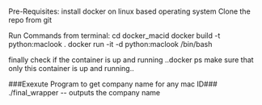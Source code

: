 ###
Pre-Requisites:
install docker on linux based operating system
Clone the repo from git


Run Commands from terminal:
cd docker_macid
docker build -t python:maclook .
docker run -it -d python:maclook /bin/bash

finally check if the container is up and running ..docker ps
make sure that only this container is up and running..

###Exexute Program to get company name for any mac ID###
./final_wrapper <Mac ID>
-- outputs the company name